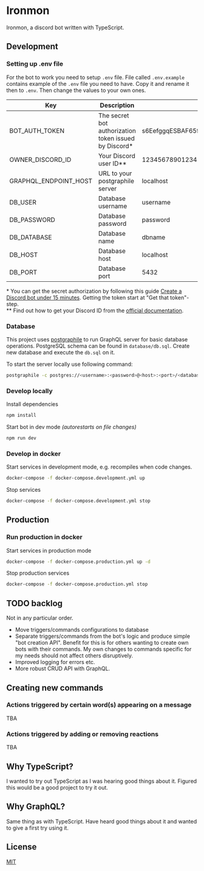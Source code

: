 # Ironmon

Ironmon, a discord bot written with TypeScript.

## Development

### Setting up .env file

For the bot to work you need to setup `.env` file. File called `.env.example` contains example of the `.env` file you need to have. Copy it and rename it then to `.env`. Then change the values to your own ones.

| Key                   | Description                                            | Example value                                     |
| --------------------- | ------------------------------------------------------ | ------------------------------------------------- |
| BOT_AUTH_TOKEN        | The secret bot authorization token issued by Discord\* | s6EefggqESBAF65fs2g1iaZlQyI6NQv7FgecxAcTUyVtYjTaD |
| OWNER_DISCORD_ID      | Your Discord user ID\*\*                               | 123456789012345678                                |
| GRAPHQL_ENDPOINT_HOST | URL to your postgraphile server                        | localhost                                         |
| DB_USER               | Database username                                      | username                                          |
| DB_PASSWORD           | Database password                                      | password                                          |
| DB_DATABASE           | Database name                                          | dbname                                            |
| DB_HOST               | Database host                                          | localhost                                         |
| DB_PORT               | Database port                                          | 5432                                              |

\* You can get the secret authorization by following this guide [Create a Discord bot under 15 minutes](https://thomlom.dev/create-a-discord-bot-under-15-minutes/). Getting the token start at "Get that token"-step.  
\*\* Find out how to get your Discord ID from the [official documentation](https://support.discordapp.com/hc/en-us/articles/206346498-Where-can-I-find-my-User-Server-Message-ID-).

### Database

This project uses [postgraphile](https://www.graphile.org/postgraphile/) to run GraphQL server for basic database operations. PostgreSQL schema can be found in `database/db.sql`. Create new database and execute the `db.sql` on it.

To start the server locally use following command:

```bash
postgraphile -c postgres://<username>:<password>@<host>:<port>/<database>
```

### Develop locally

Install dependencies

```bash
npm install
```

Start bot in dev mode _(autorestarts on file changes)_

```bash
npm run dev
```

### Develop in docker

Start services in development mode, e.g. recompiles when code changes.

```bash
docker-compose -f docker-compose.development.yml up
```

Stop services

```bash
docker-compose -f docker-compose.development.yml stop
```

## Production

### Run production in docker

Start services in production mode

```bash
docker-compose -f docker-compose.production.yml up -d
```

Stop production services

```bash
docker-compose -f docker-compose.production.yml stop
```

## TODO backlog

Not in any particular order.

-   Move triggers/commands configurations to database
-   Separate triggers/commands from the bot's logic and produce simple "bot creation API". Benefit for this is for others wanting to create own bots with their commands. My own changes to commands specific for my needs should not affect others disruptively.
-   Improved logging for errors etc.
-   More robust CRUD API with GraphQL.

## Creating new commands

### Actions triggered by certain word(s) appearing on a message

TBA

### Actions triggered by adding or removing reactions

TBA

## Why TypeScript?

I wanted to try out TypeScript as I was hearing good things about it. Figured this would be a good project to try it out.

## Why GraphQL?

Same thing as with TypeScript. Have heard good things about it and wanted to give a first try using it.

## License

[MIT](https://github.com/mskri/ironmon/blob/master/LICENSE.md)
